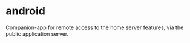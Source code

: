 # android
Companion-app for remote access to the home server features, via the public application server.

